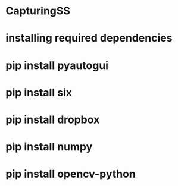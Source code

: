 # CapturingSS
# installing required dependencies
# pip install pyautogui
# pip install six
# pip install dropbox
# pip install numpy
# pip install opencv-python
